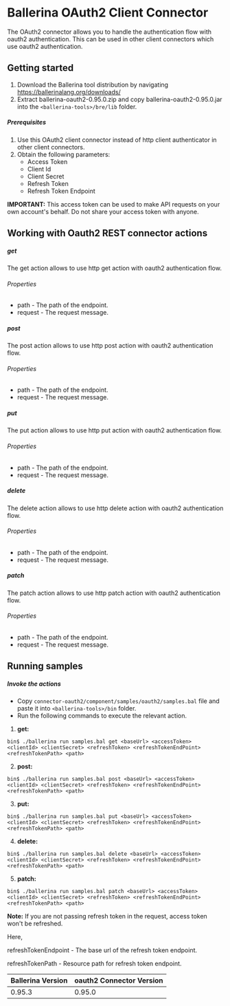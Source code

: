 # Ballerina OAuth2 Client Connector

The OAuth2 connector allows you to handle the authentication flow with oauth2 authentication.
This can be used in other client connectors which use oauth2 authentication.

## Getting started

1. Download the Ballerina tool distribution by navigating https://ballerinalang.org/downloads/
2. Extract ballerina-oauth2-0.95.0.zip and copy ballerina-oauth2-0.95.0.jar into the `<ballerina-tools>/bre/lib` folder.


##### Prerequisites

1. Use this OAuth2 client connector instead of http client authenticator in other client connectors.
2. Obtain the following parameters:
    * Access Token
    * Client Id
    * Client Secret
    * Refresh Token
    * Refresh Token Endpoint

**IMPORTANT:** This access token can be used to make API requests on your own account's behalf. Do not share your access token with anyone.

## Working with Oauth2 REST connector actions

##### get
The get action allows to use http get action with oauth2 authentication flow.

###### Properties
  * path -  The path of the endpoint.
  * request -  The request message.

##### post
The post action allows to use http post action with oauth2 authentication flow.

###### Properties
  * path -  The path of the endpoint.
  * request -  The request message.

##### put
The put action allows to use http put action with oauth2 authentication flow.

###### Properties
  * path -  The path of the endpoint.
  * request -  The request message.

##### delete
The delete action allows to use http delete action with oauth2 authentication flow.

###### Properties
  * path -  The path of the endpoint.
  * request -  The request message.

##### patch
The patch action allows to use http patch action with oauth2 authentication flow.

###### Properties
* path -  The path of the endpoint.
* request -  The request message.

## Running samples

##### Invoke the actions

- Copy `connector-oauth2/component/samples/oauth2/samples.bal` file and paste it into `<ballerina-tools>/bin` folder.
- Run the following commands to execute the relevant action.

1. **get:**
    
`bin$ ./ballerina run samples.bal get <baseUrl> <accessToken> <clientId> <clientSecret> <refreshToken> <refreshTokenEndPoint> <refreshTokenPath> <path>`
    
2. **post:**
    
`bin$ ./ballerina run samples.bal post <baseUrl> <accessToken> <clientId> <clientSecret> <refreshToken> <refreshTokenEndPoint> <refreshTokenPath> <path>`
    
3. **put:**

`bin$ ./ballerina run samples.bal put <baseUrl> <accessToken> <clientId> <clientSecret> <refreshToken> <refreshTokenEndPoint> <refreshTokenPath> <path>`
 
4. **delete:**
    
`bin$ ./ballerina run samples.bal delete <baseUrl> <accessToken> <clientId> <clientSecret> <refreshToken> <refreshTokenEndPoint> <refreshTokenPath> <path>`

5. **patch:**
 
`bin$ ./ballerina run samples.bal patch <baseUrl> <accessToken> <clientId> <clientSecret> <refreshToken> <refreshTokenEndPoint> <refreshTokenPath> <path>`
 


**Note:** If you are not passing refresh token in the request, access token won't be refreshed.

Here, 

refreshTokenEndpoint - The base url of the refresh token endpoint.

refreshTokenPath - Resource path for refresh token endpoint.



| Ballerina Version | oauth2 Connector Version |
| ----------------- | ---------------------- |
| 0.95.3 | 0.95.0 |